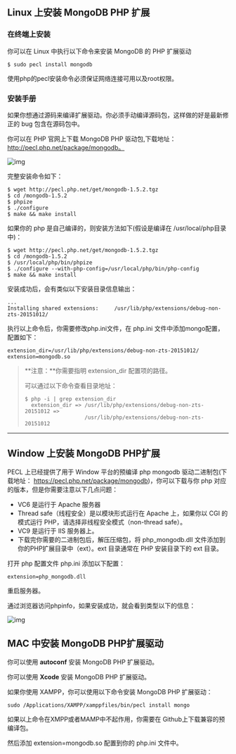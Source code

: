 ## Linux 上安装 MongoDB PHP 扩展

### 在终端上安装

你可以在 Linux 中执行以下命令来安装 MongoDB 的 PHP 扩展驱动

```
$ sudo pecl install mongodb
```

使用php的pecl安装命令必须保证网络连接可用以及root权限。

### 安装手册

如果你想通过源码来编译扩展驱动。你必须手动编译源码包，这样做的好是最新修正的 bug 包含在源码包中。

你可以在 PHP 官网上下载 MongoDB PHP 驱动包,下载地址：http://pecl.php.net/package/mongodb。

![img](https://www.runoob.com/wp-content/uploads/2013/10/1C8A3531-039B-4077-A2DA-5C950A071FD4.jpg)

完整安装命令如下：

```
$ wget http://pecl.php.net/get/mongodb-1.5.2.tgz
$ cd /mongodb-1.5.2
$ phpize
$ ./configure
$ make && make install
```

如果你的 php 是自己编译的，则安装方法如下(假设是编译在 /usr/local/php目录中)：

```
$ wget http://pecl.php.net/get/mongodb-1.5.2.tgz
$ cd /mongodb-1.5.2
$ /usr/local/php/bin/phpize
$ ./configure --with-php-config=/usr/local/php/bin/php-config
$ make && make install
```

安装成功后，会有类似以下安装目录信息输出：

```
...
Installing shared extensions:     /usr/lib/php/extensions/debug-non-zts-20151012/
```

执行以上命令后，你需要修改php.ini文件，在 php.ini 文件中添加mongo配置，配置如下：

```
extension_dir=/usr/lib/php/extensions/debug-non-zts-20151012/
extension=mongodb.so
```

> **注意：**你需要指明 extension_dir 配置项的路径。
>
> 可以通过以下命令查看目录地址：
>
> ```
> $ php -i | grep extension_dir
>   extension_dir => /usr/lib/php/extensions/debug-non-zts-20151012 =>
>                    /usr/lib/php/extensions/debug-non-zts-20151012
> ```

------

## Window 上安装 MongoDB PHP扩展

PECL 上已经提供了用于 Window 平台的预编译 php mongodb 驱动二进制包(下载地址： https://pecl.php.net/package/mongodb)，你可以下载与你 php 对应的版本，但是你需要注意以下几点问题：

- VC6 是运行于 Apache 服务器
- Thread safe（线程安全）是以模块形式运行在 Apache 上，如果你以 CGI 的模式运行 PHP，请选择非线程安全模式（non-thread safe）。
- VC9 是运行于 IIS 服务器上。
- 下载完你需要的二进制包后，解压压缩包，将 php_mongodb.dll 文件添加到你的PHP扩展目录中（ext）。ext 目录通常在 PHP 安装目录下的 ext 目录。

打开 php 配置文件 php.ini 添加以下配置：

```
extension=php_mongodb.dll
```

重启服务器。

通过浏览器访问phpinfo，如果安装成功，就会看到类型以下的信息：

![img](https://www.runoob.com/wp-content/uploads/2013/10/mongo-php-driver-installed-windows.png)

## MAC 中安装 MongoDB PHP扩展驱动

你可以使用 **autoconf** 安装 MongoDB PHP 扩展驱动。

你可以使用 **Xcode** 安装 MongoDB PHP 扩展驱动。

如果你使用 XAMPP，你可以使用以下命令安装 MongoDB PHP 扩展驱动：

```
sudo /Applications/XAMPP/xamppfiles/bin/pecl install mongo
```

如果以上命令在XMPP或者MAMP中不起作用，你需要在 Github上下载兼容的预编译包。

然后添加 extension=mongodb.so 配置到你的 php.ini 文件中。